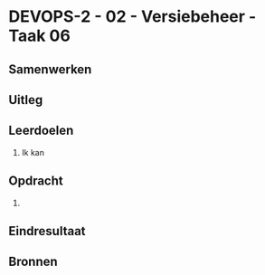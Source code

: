 # DEVOPS-2 - 02 - Versiebeheer - Taak 06

## Samenwerken

## Uitleg

## Leerdoelen

1. Ik kan

## Opdracht

1.  

## Eindresultaat



## Bronnen